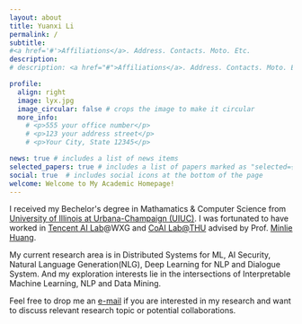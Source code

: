 ```yaml
---
layout: about
title: Yuanxi Li
permalink: /
subtitle: 
#<a href='#'>Affiliations</a>. Address. Contacts. Moto. Etc.
description: 
# description: <a href="#">Affiliations</a>. Address. Contacts. Moto. Etc.

profile:
  align: right
  image: lyx.jpg
  image_circular: false # crops the image to make it circular
  more_info: 
    # <p>555 your office number</p>
    # <p>123 your address street</p>
    # <p>Your City, State 12345</p>

news: true # includes a list of news items
selected_papers: true # includes a list of papers marked as "selected={true}"
social: true  # includes social icons at the bottom of the page
welcome: Welcome to My Academic Homepage!
---
```

I received my Bechelor's degree in Mathamatics & Computer Science from <a href="https://illinois.edu/">University of Illinois at Urbana-Champaign (UIUC)</a>. I was fortunated to have worked in <a href="https://ai.tencent.com/">Tencent AI Lab</a>@WXG and <a href="http://coai.cs.tsinghua.edu.cn/">CoAI Lab@THU</a> advised by Prof. <a href="http://coai.cs.tsinghua.edu.cn/hml">Minlie Huang</a>.

My current research area is in Distributed Systems for ML, AI Security, Natural Language Generation(NLG), Deep Learning for NLP and Dialogue System. 
And my exploration interests lie in the intersections of Interpretable Machine Learning, NLP and Data Mining.

Feel free to drop me an <a href="mailto:{{ site.email | encode_email }}">e-mail</a> if you are interested in my research and want to discuss relevant research topic or potential collaborations.

<!-- Write your biography here. Tell the world about yourself. Link to your favorite [subreddit](http://reddit.com){:target="\_blank"}. You can put a picture in, too. The code is already in, just name your picture `prof_pic.jpg` and put it in the `img/` folder.

Put your address / P.O. box / other info right below your picture. You can also disable any of these elements by editing `profile` property of the YAML header of your `_pages/about.md`. Edit `_bibliography/papers.bib` and Jekyll will render your [publications page](/al-folio/publications/) automatically.

Link to your social media connections, too. This theme is set up to use [Font Awesome icons](http://fortawesome.github.io/Font-Awesome/){:target="\_blank"} and [Academicons](https://jpswalsh.github.io/academicons/){:target="\_blank"}, like the ones below. Add your Facebook, Twitter, LinkedIn, Google Scholar, or just disable all of them. -->
